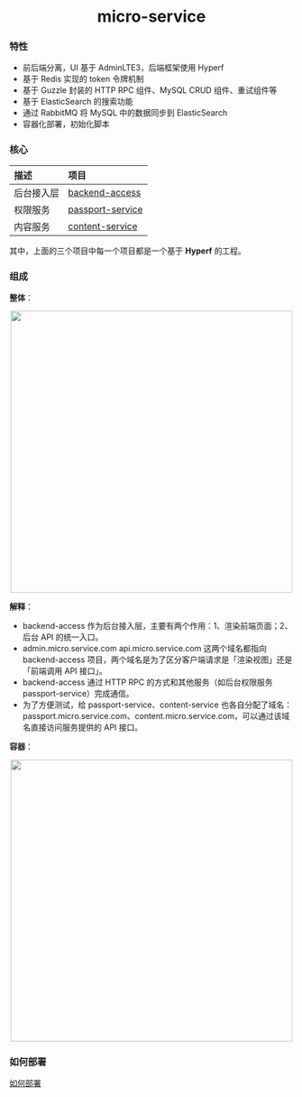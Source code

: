 <h1 align="center">
    micro-service
    <br>
</h1>

### 特性

- 前后端分离，UI 基于 AdminLTE3，后端框架使用 Hyperf
- 基于 Redis 实现的 token 令牌机制
- 基于 Guzzle 封装的 HTTP RPC 组件、MySQL CRUD 组件、重试组件等
- 基于 ElasticSearch 的搜索功能
- 通过 RabbitMQ 将 MySQL 中的数据同步到 ElasticSearch
- 容器化部署，初始化脚本

### 核心

| 描述 | 项目 |  
| :--- | :---- |
| 后台接入层 | [backend-access](https://github.com/duiying/backend-access) | 
| 权限服务 | [passport-service](https://github.com/duiying/passport-service) | 
| 内容服务 | [content-service](https://github.com/duiying/content-service) |   

其中，上面的三个项目中每一个项目都是一个基于 **Hyperf** 的工程。

### 组成

**整体**：  

<div align=center><img src="https://raw.githubusercontent.com/duiying/micro-service/master/img/micro-service.png" width="500"></div>   

**解释**：  

- backend-access 作为后台接入层，主要有两个作用：1、渲染前端页面；2、后台 API 的统一入口。
- admin.micro.service.com api.micro.service.com 这两个域名都指向 backend-access 项目，两个域名是为了区分客户端请求是「渲染视图」还是「前端调用 API 接口」。
- backend-access 通过 HTTP RPC 的方式和其他服务（如后台权限服务 passport-service）完成通信。
- 为了方便测试，给 passport-service、content-service 也各自分配了域名：passport.micro.service.com、content.micro.service.com，可以通过该域名直接访问服务提供的 API 接口。  

**容器**：  

<div align=center><img src="https://raw.githubusercontent.com/duiying/micro-service/master/img/docker-model.png" width="500"></div>   

### 如何部署

[如何部署](./docs/如何部署.md)